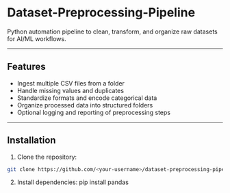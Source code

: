# Dataset-Preprocessing-Pipeline
Python automation pipeline to clean, transform, and organize raw datasets for AI/ML workflows.

---

## Features

- Ingest multiple CSV files from a folder
- Handle missing values and duplicates
- Standardize formats and encode categorical data
- Organize processed data into structured folders
- Optional logging and reporting of preprocessing steps

---

## Installation

1. Clone the repository:
```bash
git clone https://github.com/<your-username>/dataset-preprocessing-pipeline.git
```

2. Install dependencies:
pip install pandas
